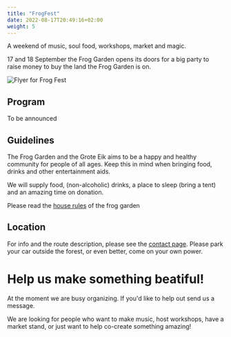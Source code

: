 ```yaml
---
title: "FrogFest"
date: 2022-08-17T20:49:16+02:00
weight: 5
---
```


A weekend of music, soul food, workshops, market and magic.

17 and 18 September the Frog Garden opens its doors for a big party to raise money to buy the land the Frog Garden is on.

<!--more-->

![Flyer for Frog Fest](/images/events/frogfest-flyer.jpg)


## Program
To be announced

## Guidelines
The Frog Garden and the Grote Eik aims to be a happy and healthy community for people of all ages.
Keep this in mind when bringing food, drinks and other entertainment aids.

We will supply food, (non-alcoholic) drinks, a place to sleep (bring a tent) and an amazing time on donation.

Please read the [house rules](/frog-garden) of the frog garden

## Location
For info and the route description, please see the [contact page](/contact).
Please park your car outside the forest, or even better, come on your own power.

# Help us make something beatiful!
At the moment we are busy organizing.
If you'd like to help out send us a message.

We are looking for people who want  to make music, host workshops, have a market stand, or just want to help co-create something amazing!


